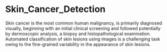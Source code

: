 # Skin_Cancer_Detection
Skin cancer is the most common human malignancy, is primarily diagnosed 
visually, beginning with an initial clinical screening and followed potentially by 
dermoscopic analysis, a biopsy and histopathological examination. Automated 
classification of skin lesions using images is a challenging task owing to the 
fine-grained variability in the appearance of skin lesions.
